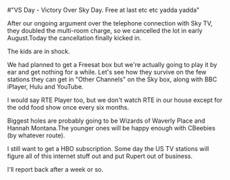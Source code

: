 #"VS Day - Victory Over Sky Day. Free at last etc etc yadda yadda"


 After our ongoing argument over the telephone connection with Sky TV, they doubled the multi-room charge, so we cancelled the lot in early August.Today the cancellation finally kicked in.<p /><div>The kids are in shock. </div><p /><div>We had planned to get a Freesat box but we&#39;re actually going to play it by ear and get nothing for a while. Let&#39;s see how they survive on the few stations they can get in &quot;Other Channels&quot; on the Sky box, along with BBC iPlayer, Hulu and YouTube.</div> <p /><div>I would say RTE Player too, but we don&#39;t watch RTE in our house except for the odd food show once every six months.</div><p /><div>Biggest holes are probably going to be Wizards of Waverly Place and Hannah Montana.The younger ones will be happy enough with CBeebies (by whatever route).</div> <p /><div>I still want to get a HBO subscription. Some day the US TV stations will figure all of this internet stuff out and put Rupert out of business.</div><p /><div>I&#39;ll report back after a week or so.</div>
 